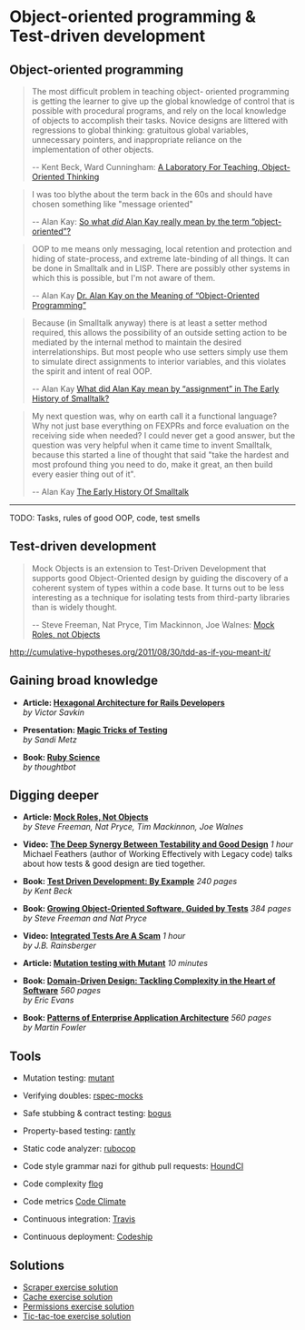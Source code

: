 # Object-oriented programming & Test-driven development

## Object-oriented programming

> The most difficult problem in teaching object- oriented programming is getting the learner to give up the global knowledge of control that is possible with procedural programs, and rely on the local knowledge of objects to accomplish their tasks. Novice designs are littered with regressions to global thinking: gratuitous global variables, unnecessary pointers, and inappropriate reliance on the implementation of other objects.
> 
> -- Kent Beck, Ward Cunningham: [A Laboratory For Teaching, Object-Oriented Thinking](http://c2.com/doc/oopsla89/paper.html)


> I was too blythe about the term back in the 60s and should have chosen something like "message oriented"
> 
> -- Alan Kay: [So what *did* Alan Kay really mean by the term “object-oriented”?](http://programmers.stackexchange.com/questions/46592/so-what-did-alan-kay-really-mean-by-the-term-object-oriented#comment147720_46593)


> OOP to me means only messaging, local retention and protection and hiding of state-process, and extreme late-binding of all things. It can be done in Smalltalk and in LISP. There are possibly other systems in which this is possible, but I'm not aware of them.
> 
> -- Alan Kay [Dr. Alan Kay on the Meaning of “Object-Oriented Programming”](http://userpage.fu-berlin.de/~ram/pub/pub_jf47ht81Ht/doc_kay_oop_en) 


> Because (in Smalltalk anyway) there is at least a setter method required, this allows the possibility of an outside setting action to be mediated by the internal method to maintain the desired interrelationships. But most people who use setters simply use them to simulate direct assignments to interior variables, and this violates the spirit and intent of real OOP.
> 
> -- Alan Kay [What did Alan Kay mean by “assignment” in The Early History of Smalltalk?](http://programmers.stackexchange.com/a/81261)


> My next question was, why on earth call it a functional language? Why not just base everything on FEXPRs and force evaluation on the receiving side when needed? I could never get a good answer, but the question was very helpful when it came time to invent Smalltalk, because this started a line of thought that said "take the hardest and most profound thing you need to do, make it great, an then build every easier thing out of it".
>
> -- Alan Kay [The Early History Of Smalltalk](http://worrydream.com/EarlyHistoryOfSmalltalk/)

---

TODO: Tasks, rules of good OOP, code, test smells


## Test-driven development

> Mock Objects is an extension to Test-Driven Development that supports good Object-Oriented design by guiding the discovery of a coherent system of types within a code base. It turns out to be less interesting as a technique for isolating tests from third-party libraries than is widely thought.
>
> -- Steve Freeman, Nat Pryce, Tim Mackinnon, Joe Walnes: [Mock Roles, not Objects](http://jmock.org/oopsla2004.pdf)


http://cumulative-hypotheses.org/2011/08/30/tdd-as-if-you-meant-it/

## Gaining broad knowledge

* **Article: [Hexagonal Architecture for Rails Developers](http://victorsavkin.com/post/42542190528/hexagonal-architecture-for-rails-developers)**  
  _by Victor Savkin_

* **Presentation: [Magic Tricks of Testing](https://speakerdeck.com/skmetz/magic-tricks-of-testing)**  
  _by Sandi Metz_

* **Book: [Ruby Science](https://learn.thoughtbot.com/products/13-ruby-science)**  
  _by thoughtbot_  


## Digging deeper 

* **Article: [Mock Roles, Not Objects](http://jmock.org/oopsla2004.pdf)**  
  _by Steve Freeman, Nat Pryce, Tim Mackinnon, Joe Walnes_

* **Video: [The Deep Synergy Between Testability and Good Design](http://vimeo.com/15007792)** _1 hour_  
  Michael Feathers (author of Working Effectively with Legacy code) talks about how tests & good design are tied together.

* **Book: [Test Driven Development: By Example](http://www.amazon.com/Test-Driven-Development-Kent-Beck/dp/0321146530)** _240 pages_  
  _by Kent Beck_

* **Book: [Growing Object-Oriented Software, Guided by Tests](http://www.amazon.com/Growing-Object-Oriented-Software-Guided-Tests/dp/0321503627)** _384 pages_  
  _by Steve Freeman and Nat Pryce_
  
* **Video: [Integrated Tests Are A Scam](http://vimeo.com/80533536)** _1 hour_  
  _by J.B. Rainsberger_

* **Article: [Mutation testing with Mutant](http://solnic.eu/2013/01/23/mutation-testing-with-mutant.html)** _10 minutes_

* **Book: [Domain-Driven Design: Tackling Complexity in the Heart of Software](http://www.amazon.com/Domain-Driven-Design-Tackling-Complexity-Software/dp/0321125215)** _560 pages_  
  _by Eric Evans_

* **Book: [Patterns of Enterprise Application Architecture](http://www.amazon.com/Patterns-Enterprise-Application-Architecture-Martin/dp/0321127420)** _560 pages_  
  _by Martin Fowler_


## Tools

* Mutation testing: [mutant](https://github.com/mbj/mutant)
* Verifying doubles: [rspec-mocks](https://www.relishapp.com/rspec/rspec-mocks/docs/verifying-doubles/using-an-instance-double)
* Safe stubbing & contract testing: [bogus](https://www.relishapp.com/bogus/bogus/v/0-0-3/docs/contract-tests)
* Property-based testing: [rantly](https://github.com/hayeah/rantly)

* Static code analyzer: [rubocop](https://github.com/bbatsov/rubocop)
* Code style grammar nazi for github pull requests: [HoundCI](https://houndci.com/)
* Code complexity [flog](https://github.com/seattlerb/flog)
* Code metrics [Code Climate]()

* Continuous integration: [Travis](https://travis-ci.org/)
* Continuous deployment: [Codeship](https://www.codeship.io/)

## Solutions

* [Scraper exercise solution](solutions/scraper/)
* [Cache exercise solution](solutions/cache/)
* [Permissions exercise solution](solutions/permissions/)
* [Tic-tac-toe exercise solution](solutions/tic-tac-toe/)
